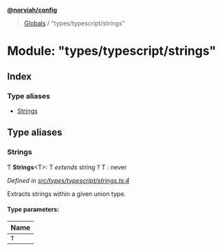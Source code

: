 **[@norviah/config](../README.md)**

> [Globals](../globals.md) / "types/typescript/strings"

# Module: "types/typescript/strings"

## Index

### Type aliases

* [Strings](_types_typescript_strings_.md#strings)

## Type aliases

### Strings

Ƭ  **Strings**\<T>: T *extends* string ? T : never

*Defined in [src/types/typescript/strings.ts:4](https://github.com/Norviah/config/blob/8642475/src/types/typescript/strings.ts#L4)*

Extracts strings within a given union type.

#### Type parameters:

Name |
------ |
`T` |
